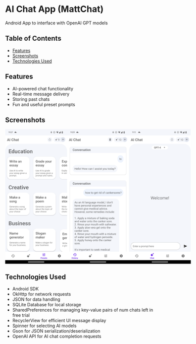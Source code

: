 # AI Chat App (MattChat)
Android App to interface with OpenAI GPT models

## Table of Contents
- [Features](#features)
- [Screenshots](#screenshots)
- [Technologies Used](#technologies-used)

## Features
- AI-powered chat functionality
- Real-time message delivery
- Storing past chats
- Fun and useful preset prompts

## Screenshots
<div style="display: flex; justify-content: space-around;">
    <img src="screenshots_ai/Screenshot_20231012-210742.png" alt="Presets" width="200">
    <img src="screenshots_ai/Screenshot_20231012-210932.png" alt="Past Conversations" width="200">
    <img src="screenshots_ai/Screenshot_20231012-211126.png" alt="Main Page" width="200">
</div>


## Technologies Used
- Android SDK
- OkHttp for network requests
- JSON for data handling
- SQLite Database for local storage
- SharedPreferences for managing key-value pairs of num chats left in free trial
- RecyclerView for efficient UI message display
- Spinner for selecting AI models
- Gson for JSON serialization/deserialization
- OpenAI API for AI chat completion requests

